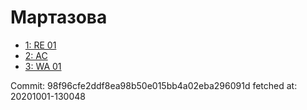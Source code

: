 # Мартазова
- [1: RE 01](1.md)
- [2: AC](2.md)
- [3: WA 01](3.md)

Commit: 98f96cfe2ddf8ea98b50e015bb4a02eba296091d
 fetched at: 20201001-130048

